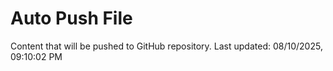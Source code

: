 # Auto Push File

Content that will be pushed to GitHub repository.
Last updated: 08/10/2025, 09:10:02 PM